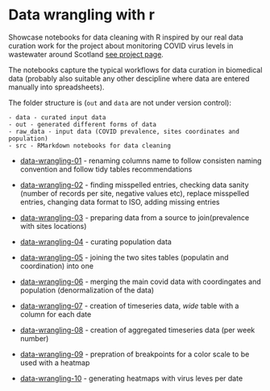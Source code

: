 # Data wrangling with r

Showcase notebooks for data cleaning with R inspired by our real data curation work for the project about monitoring COVID virus levels in wastewater around Scotland [see project page](https://covid-ww-scotland.github.io/).

The notebooks capture the typical workflows for data curation in biomedical data (probably also suitable any other descipline where data are entered manually into spreadsheets).

The folder structure is (`out` and `data` are not under version control):
```
- data - curated input data
- out - generated different forms of data 
- raw_data - input data (COVID prevalence, sites coordinates and population)
- src - RMarkdown notebooks for data cleaning
```

* [data-wrangling-01](src/data-wrangling-01.Rmd) - renaming columns name to follow consisten naming convention and follow tidy tables recommendations

* [data-wrangling-02](src/data-wrangling-02.Rmd) - finding misspelled entries, checking data sanity (number of records per site, negative values etc), replace misspelled entries, changing data format to ISO, adding missing entries

* [data-wrangling-03](src/data-wrangling-03.Rmd) - preparing data from a source to join(prevalence with sites locations)


* [data-wrangling-04](src/data-wrangling-04.Rmd) - curating population data


* [data-wrangling-05](src/data-wrangling-05.Rmd) - joining the two sites tables (populatin and coordination) into one


* [data-wrangling-06](src/data-wrangling-06.Rmd) - merging the main covid data with coordingates and population (denormalization of the data)


* [data-wrangling-07](src/data-wrangling-07.Rmd) - creation of timeseries data, *wide* table with a column for each date


* [data-wrangling-08](src/data-wrangling-08.Rmd) - creation of aggregated timeseries data (per week number)


* [data-wrangling-09](src/data-wrangling-09.Rmd) - prepration of breakpoints for a color scale to be used with a heatmap


* [data-wrangling-10](src/data-wrangling-10.Rmd) - generating heatmaps with virus leves per date






